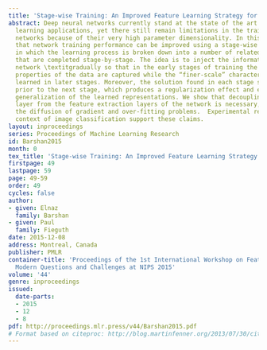```yaml
---
title: 'Stage-wise Training: An Improved Feature Learning Strategy for Deep Models'
abstract: Deep neural networks currently stand at the state of the art for many machine
  learning applications, yet there still remain limitations in the training of such
  networks because of their very high parameter dimensionality. In this paper we show
  that network training performance can be improved using a stage-wise learning strategy,
  in which the learning process is broken down into a number of related sub-tasks
  that are completed stage-by-stage. The idea is to inject the information to the
  network \textitgradually so that in the early stages of training the “coarse-scale”
  properties of the data are captured while the “finer-scale” characteristics are
  learned in later stages. Moreover, the solution found in each stage serves as a
  prior to the next stage, which produces a regularization effect and enhances the
  generalization of the learned representations. We show that decoupling the classifier
  layer from the feature extraction layers of the network is necessary, as it alleviates
  the diffusion of gradient and over-fitting problems.  Experimental results in the
  context of image classification support these claims.
layout: inproceedings
series: Proceedings of Machine Learning Research
id: Barshan2015
month: 0
tex_title: 'Stage-wise Training: An Improved Feature Learning Strategy for Deep Models'
firstpage: 49
lastpage: 59
page: 49-59
order: 49
cycles: false
author:
- given: Elnaz
  family: Barshan
- given: Paul
  family: Fieguth
date: 2015-12-08
address: Montreal, Canada
publisher: PMLR
container-title: 'Proceedings of the 1st International Workshop on Feature Extraction:
  Modern Questions and Challenges at NIPS 2015'
volume: '44'
genre: inproceedings
issued:
  date-parts:
  - 2015
  - 12
  - 8
pdf: http://proceedings.mlr.press/v44/Barshan2015.pdf
# Format based on citeproc: http://blog.martinfenner.org/2013/07/30/citeproc-yaml-for-bibliographies/
---
```

